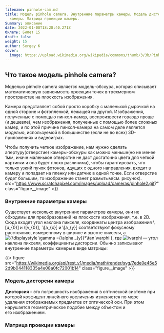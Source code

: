 ```yaml
---
filename: pinhole-cam.md
title: Модель pinhole camera. Внутренние параметры камеры. Модель дисторсии
  камеры. Матрица проекции камеры.
Summary: описание
date: 2022-01-08T18:28:40.271Z
билеты: Билет 15
draft: false
weight: 15
author: Sergey K
cover:
  image: https://upload.wikimedia.org/wikipedia/commons/thumb/3/3b/Pinhole-camera.svg/400px-Pinhole-camera.svg.png
---
```

## Что такое модель pinhole camera?

Моделью pinhole camera является модель-обскура, которая описывает математическую зависимость проекции точек в трехмерном пространстве на плоскость изображения. 

Камера представляет собой просто коробку с маленькой дырочкой на одной стороне и фотопленкой, лежащей на другой. Изображения, полученные с помощью пинхол-камер, воспроизвести гораздо проще (и дешевле), чем изображения, полученные с помощью более сложных камер, и по этой причине пинхол-камера на самом деле является моделью, используемой в большинстве (если не во всех) 3D-приложениях и видеоиграх.

Чтобы получить четкое изображение, нам нужно сделать апертуру(отверстие) камеры-обскуры как можно меньше(но не менее 1мм, иначе маленькое отверстие не даст достаточно цвета для четкой картинки и она будет плохо различима), чтобы гарантировать, что только узкий пучок фотонов, идущих с одного направления, входит в камеру и попадает на пленку или датчик в одной точке. Если отверстие будет большим, то изображение станет размытым(см. рисунок).
src="https://www.scratchapixel.com/images/upload/cameras/pinhole2.gif?" class="figure__image" >}}

### Внутренние параметры камеры

Существует несколько внутренних параметров камеры, они не обходимы для преобразований на плоскости изображения, т.е. в 2D. Сюда входят угол наклона пикселя,  координаты центра изображения \\[u\_{0}\] и \\[v\_{0}\],  \\[a\_{x}\] и \\[a\_{y}\] соответствуют фокусному расстоянию, измеренному в ширине и высоте пикселя, а ![{\\displaystyle \\gamma ={\\alpha \_{y}}\*\\tan \\varphi }](https://wikimedia.org/api/rest_v1/media/math/render/svg/5cf708f5fa63240ef3d449b886665bbb47b545f1), где ![\\varphi ](https://wikimedia.org/api/rest_v1/media/math/render/svg/33ee699558d09cf9d653f6351f9fda0b2f4aaa3e) — угол наклона пикселя[](https://ru.wikipedia.org/wiki/%D0%9A%D0%B0%D0%BB%D0%B8%D0%B1%D1%80%D0%BE%D0%B2%D0%BA%D0%B0_%D0%BA%D0%B0%D0%BC%D0%B5%D1%80%D1%8B#cite_note-cgm1-2), коэффициенты дисторсии. Обычно записывают внутренние параметры  камеры в виде матрицы:

{{< figure src="https://wikimedia.org/api/rest_v1/media/math/render/svg/7ede0e45e52d9b044118335a4e08a0fc72001b14" class="figure__image" >}}

### Модель дисторсии камеры

**Дисторсия -**  это погрешность изображения в оптической системе при которой [](https://ru.wikipedia.org/wiki/%D0%9B%D0%B8%D0%BD%D0%B5%D0%B9%D0%BD%D0%BE%D0%B5_%D1%83%D0%B2%D0%B5%D0%BB%D0%B8%D1%87%D0%B5%D0%BD%D0%B8%D0%B5 "Линейное увеличение")коэфицент линейного увеличения изменяется по мере удаления отображаемых предметов от оптической оси. При этом нарушается геометрическое [](https://ru.wikipedia.org/wiki/%D0%9F%D0%BE%D0%B4%D0%BE%D0%B1%D0%B8%D0%B5 "Подобие")подобие между объектом и его [](https://ru.wikipedia.org/wiki/%D0%9E%D0%BF%D1%82%D0%B8%D1%87%D0%B5%D1%81%D0%BA%D0%BE%D0%B5_%D0%B8%D0%B7%D0%BE%D0%B1%D1%80%D0%B0%D0%B6%D0%B5%D0%BD%D0%B8%D0%B5 "Оптическое изображение")изображением.

### Матрица проекции камеры